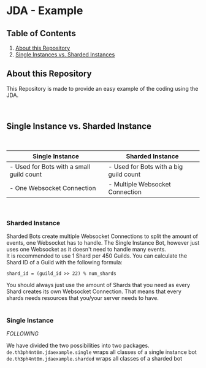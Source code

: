 # JDA - Example

## Table of Contents

<ol>
    <li><a href="#about-this-repository">About this Repository</a></li>
    <li><a href="#single-instance-vs-sharded-instance">Single Instances vs. Sharded Instances</a></li>
</ol>

## About this Repository

This Repository is made to provide an easy example of the coding using the JDA.

<br>

## Single Instance vs. Sharded Instance

<br>

| Single Instance                          | Sharded Instance                       |
|------------------------------------------|----------------------------------------|
| - Used for Bots with a small guild count | - Used for Bots with a big guild count |
| - One Websocket Connection               | - Multiple Websocket Connection        |

<br>

### Sharded Instance

Sharded Bots create multiple Websocket Connections to split the amount of events, one Websocket has to handle. The Single Instance Bot, however just uses one Websocket as it doesn't need to handle many events.
<br>It is recommended to use 1 Shard per 450 Guilds. You can calculate the Shard ID of a Guild with the following formula: 

`shard_id = (guild_id >> 22) % num_shards`

You should always just use the amount of Shards that you need as every Shard creates its own Websocket Connection. That means that every shards needs resources that you/your server needs to have.
<br><br>

### Single Instance

*FOLLOWING*

We have divided the two possibilities into two packages.
<br>`de.th3ph4nt0m.jdaexample.single` wraps all classes of a single instance bot
<br>`de.th3ph4nt0m.jdaexample.sharded` wraps all classes of a sharded bot
